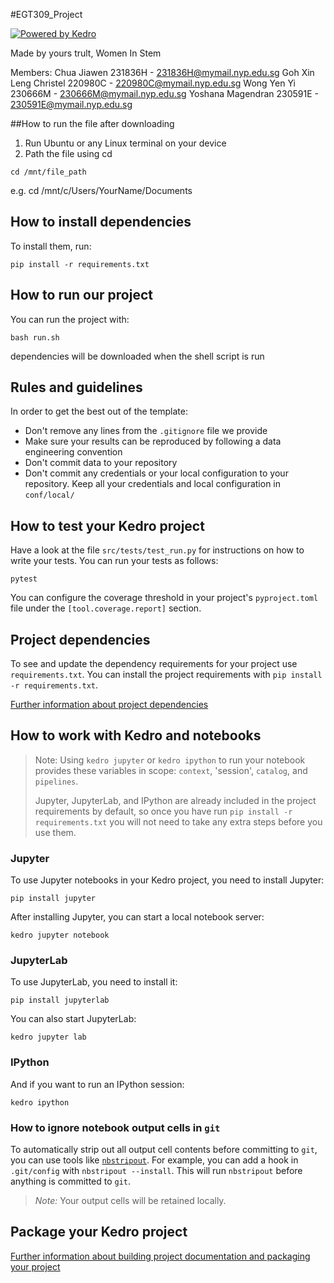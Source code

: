 #EGT309_Project

[![Powered by Kedro](https://img.shields.io/badge/powered_by-kedro-ffc900?logo=kedro)](https://kedro.org)

Made by yours trult, Women In Stem

Members:
Chua Jiawen 231836H - 231836H@mymail.nyp.edu.sg 
Goh Xin Leng Christel 220980C - 220980C@mymail.nyp.edu.sg 
Wong Yen Yi 230666M - 230666M@mymail.nyp.edu.sg 
Yoshana Magendran 230591E - 230591E@mymail.nyp.edu.sg

##How to run the file after downloading

1. Run Ubuntu or any Linux terminal on your device
2. Path the file using cd

```
cd /mnt/file_path

```
e.g. cd /mnt/c/Users/YourName/Documents


## How to install dependencies


To install them, run:

```
pip install -r requirements.txt
```

## How to run our project

You can run the project with:

```
bash run.sh
```

dependencies will be downloaded when the shell script is run



## Rules and guidelines

In order to get the best out of the template:

* Don't remove any lines from the `.gitignore` file we provide
* Make sure your results can be reproduced by following a data engineering convention
* Don't commit data to your repository
* Don't commit any credentials or your local configuration to your repository. Keep all your credentials and local configuration in `conf/local/`

## How to test your Kedro project

Have a look at the file `src/tests/test_run.py` for instructions on how to write your tests. You can run your tests as follows:

```
pytest
```

You can configure the coverage threshold in your project's `pyproject.toml` file under the `[tool.coverage.report]` section.


## Project dependencies

To see and update the dependency requirements for your project use `requirements.txt`. You can install the project requirements with `pip install -r requirements.txt`.

[Further information about project dependencies](https://docs.kedro.org/en/stable/kedro_project_setup/dependencies.html#project-specific-dependencies)

## How to work with Kedro and notebooks

> Note: Using `kedro jupyter` or `kedro ipython` to run your notebook provides these variables in scope: `context`, 'session', `catalog`, and `pipelines`.
>
> Jupyter, JupyterLab, and IPython are already included in the project requirements by default, so once you have run `pip install -r requirements.txt` you will not need to take any extra steps before you use them.

### Jupyter
To use Jupyter notebooks in your Kedro project, you need to install Jupyter:

```
pip install jupyter
```

After installing Jupyter, you can start a local notebook server:

```
kedro jupyter notebook
```

### JupyterLab
To use JupyterLab, you need to install it:

```
pip install jupyterlab
```

You can also start JupyterLab:

```
kedro jupyter lab
```

### IPython
And if you want to run an IPython session:

```
kedro ipython
```

### How to ignore notebook output cells in `git`
To automatically strip out all output cell contents before committing to `git`, you can use tools like [`nbstripout`](https://github.com/kynan/nbstripout). For example, you can add a hook in `.git/config` with `nbstripout --install`. This will run `nbstripout` before anything is committed to `git`.

> *Note:* Your output cells will be retained locally.

## Package your Kedro project

[Further information about building project documentation and packaging your project](https://docs.kedro.org/en/stable/tutorial/package_a_project.html)
